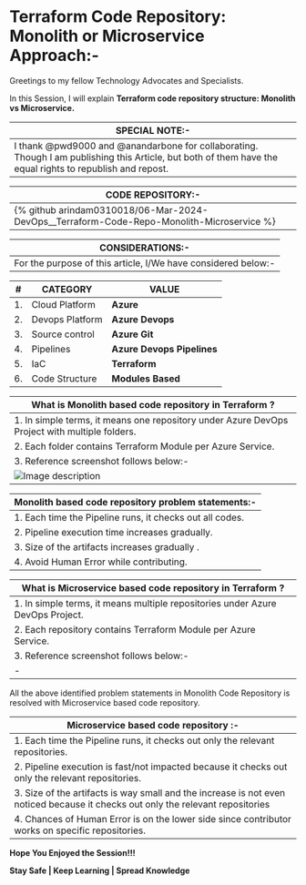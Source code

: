 # Terraform Code Repository: Monolith or Microservice Approach:-

Greetings to my fellow Technology Advocates and Specialists.

In this Session, I will explain __Terraform code repository structure: Monolith vs Microservice.__

| __SPECIAL NOTE:-__ |
| --------- |
| I thank @pwd9000 and @anandarbone for collaborating. Though I am publishing this Article, but both of them have the equal rights to republish and repost. |

| __CODE REPOSITORY:-__ |
| --------- |
| {% github arindam0310018/06-Mar-2024-DevOps__Terraform-Code-Repo-Monolith-Microservice %} |

| __CONSIDERATIONS:-__ |
| --------- |
| For the purpose of this article, I/We have considered below:- |

| __#__ | __CATEGORY__ | __VALUE__ |
| --------- | --------- | --------- |
| 1. | Cloud Platform | __Azure__ |
| 2. | Devops Platform | __Azure Devops__ |
| 3. | Source control | __Azure Git__ |
| 4. | Pipelines | __Azure Devops Pipelines__ |
| 5. | IaC  | __Terraform__ |
| 6. | Code Structure | __Modules Based__ | 

| What is Monolith based code repository in Terraform ? |
| --------- |
| 1. In simple terms, it means one repository under Azure DevOps Project with multiple folders. |
| 2. Each folder contains Terraform Module per Azure Service. |
| 3. Reference screenshot follows below:- |
| ![Image description](https://dev-to-uploads.s3.amazonaws.com/uploads/articles/3e8ydzgzchqr94etinwy.jpg) |

| __Monolith based code repository problem statements:-__ |
| --------- |
| 1. Each time the Pipeline runs, it checks out all codes. | 
| 2. Pipeline execution time increases gradually. |
| 3. Size of the artifacts increases gradually . |
| 4. Avoid Human Error while contributing. |

| What is Microservice based code repository in Terraform ? |
| --------- |
| 1. In simple terms, it means multiple repositories under Azure DevOps Project. |
| 2. Each repository contains Terraform Module per Azure Service. | 
| 3. Reference screenshot follows below:- |
| - |

All the above identified problem statements in Monolith Code Repository is resolved with Microservice based code repository.

| __Microservice based code repository :-__ |
| --------- |
| 1. Each time the Pipeline runs, it checks out only the relevant repositories. | 
| 2. Pipeline execution is fast/not impacted because it checks out only the relevant repositories. |
| 3. Size of the artifacts is way small and the increase is not even noticed because it checks out only the relevant repositories |
| 4. Chances of Human Error is on the lower side since contributor works on specific repositories. |

__Hope You Enjoyed the Session!!!__

__Stay Safe | Keep Learning | Spread Knowledge__
